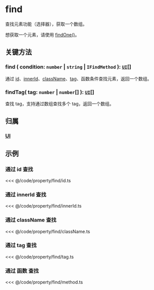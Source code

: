 # find

查找元素功能（选择器），获取一个数组。

想获取一个元素，请使用 [findOne()](./findOne.md)。

## 关键方法

### find ( condition: `number` | `string` | `IFindMethod` ): [`UI`](/reference/display/UI.md)[]

通过 [id](/reference/property/id)、[innerId](/reference/property/innerId)、[className](/reference/property/className)、[tag](/reference/property/tag)、函数条件查找元素，返回一个数组。

### findTag( tag: `number` | `number`[] ): [`UI`](/reference/display/UI.md)[]

查找 tag，支持通过数组查找多个 tag，返回一个数组。

## 归属

### [UI](/reference/display/UI.md#查找元素)

## 示例

### 通过 id 查找

<<< @/code/property/find/id.ts

### 通过 innerId 查找

<<< @/code/property/find/innerId.ts

### 通过 className 查找

<<< @/code/property/find/className.ts

### 通过 tag 查找

<<< @/code/property/find/tag.ts

### 通过 函数 查找

<<< @/code/property/find/method.ts
